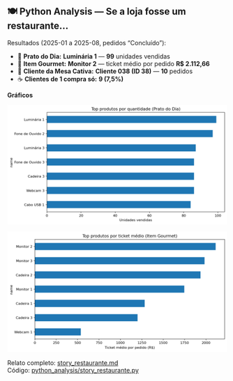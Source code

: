 ## 🍽️ Python Analysis — Se a loja fosse um restaurante…

Resultados (2025-01 a 2025-08, pedidos “Concluído”):
- 🍔 **Prato do Dia:** **Luminária 1** — **99** unidades vendidas  
- 🥂 **Item Gourmet:** **Monitor 2** — ticket médio por pedido **R$ 2.112,66**  
- 🍻 **Cliente da Mesa Cativa:** **Cliente 038 (ID 38)** — **10** pedidos  
- ☕ **Clientes de 1 compra só:** **9 (7,5%)**


**Gráficos**


![Prato do Dia](top_qty_products.png?raw=1)

![Item Gourmet](top_ticket_products.png?raw=1)

Relato completo: [story_restaurante.md](story_restaurante.md)  
Código: [python_analysis/story_restaurante.py](python_analysis/story_restaurante.py)
